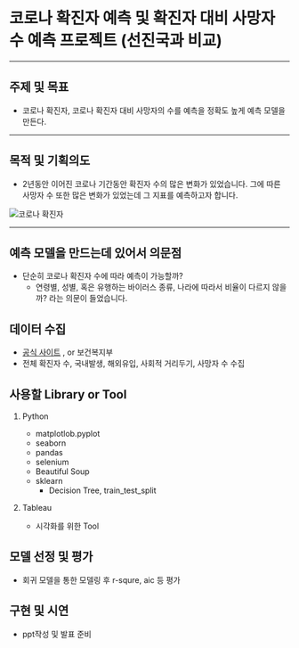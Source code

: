 # 코로나 확진자 예측 및 확진자 대비 사망자 수 예측 프로젝트 (선진국과 비교)
---
## 주제 및 목표
* 코로나 확진자, 코로나 확진자 대비 사망자의 수를 예측을 정확도 높게 예측 모델을 만든다.
---
## 목적 및 기획의도
* 2년동안 이어진 코로나 기간동안 확진자 수의 많은 변화가 있었습니다. 그에 따른 사망자 수 또한 많은 변화가 있었는데 그 지표를 예측하고자 합니다.

![코로나 확진자](https://user-images.githubusercontent.com/98293593/167098390-4e973209-91a0-480c-981a-b9dbbf1b6359.PNG)

---

## 예측 모델을 만드는데 있어서 의문점
* 단순히 코로나 확진자 수에 따라 예측이 가능할까?
  * 연령별, 성별, 혹은 유행하는 바이러스 종류, 나라에 따라서 비율이 다르지 않을까? 라는 의문이 들었습니다.

## 데이터 수집
* [공식 사이트](http://ncov.mohw.go.kr/index.jsp, '코로나 확진자 공식 사이트') , or 보건복지부 
 * 전체 확진자 수, 국내발생, 해외유입, 사회적 거리두기, 사망자 수 수집

## 사용할 Library or Tool

1. Python
    - matplotlob.pyplot
    - seaborn
    - pandas 
    - selenium
    - Beautiful Soup
    - sklearn
      * Decision Tree, train_test_split

2. Tableau
    - 시각화를 위한 Tool
## 모델 선정 및 평가
- 회귀 모델을 통한 모델링 후 r-squre, aic 등 평가

## 구현 및 시연
- ppt작성 및 발표 준비 
